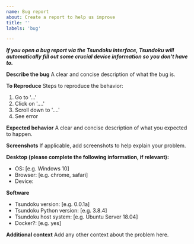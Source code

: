 ```yaml
---
name: Bug report
about: Create a report to help us improve
title: ''
labels: 'bug'

---
```


***If you open a bug report via the Tsundoku interface, Tsundoku
will automatically fill out some crucial device information so you
don't have to.***

**Describe the bug**
A clear and concise description of what the bug is.

**To Reproduce**
Steps to reproduce the behavior:
1. Go to '...'
2. Click on '....'
3. Scroll down to '....'
4. See error

**Expected behavior**
A clear and concise description of what you expected to happen.

**Screenshots**
If applicable, add screenshots to help explain your problem.

**Desktop (please complete the following information, if relevant):**
 - OS: [e.g. Windows 10]
 - Browser: [e.g. chrome, safari]
 - Device:

**Software**
 - Tsundoku version: [e.g. 0.0.1a]
 - Tsundoku Python version: [e.g. 3.8.4]
 - Tsundoku host system: [e.g. Ubuntu Server 18.04]
 - Docker?: [e.g. yes]

**Additional context**
Add any other context about the problem here.

